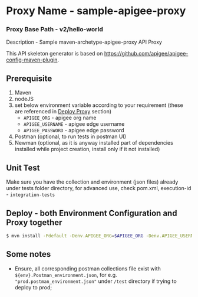 
# Proxy Name - sample-apigee-proxy
### Proxy Base Path - v2/hello-world
Description - Sample maven-archetype-apigee-proxy API Proxy

This API skeleton generator is based on https://github.com/apigee/apigee-config-maven-plugin.

## Prerequisite

1. Maven
2. nodeJS
3. set below environment variable according to your requirement (these are referenced in [Deploy Proxy](#deploy-proxy) section)
   - `APIGEE_ORG` - apigee org name
   - `APIGEE_USERNAME` - apigee edge username
   - `APIGEE_PASSWORD` - apigee edge password
4. Postman (optional, to run tests in postman UI)
5. Newman (optional, as it is anyway installed part of dependencies installed while project creation, install only if it not installed)

## Unit Test
Make sure you have the collection and environment (json files) already under tests folder directory, for advanced use, check pom.xml, execution-id - `integration-tests`

## Deploy - both Environment Configuration and Proxy together

```sh
$ mvn install -Pdefault -Denv.APIGEE_ORG=$APIGEE_ORG -Denv.APIGEE_USERNAME=$APIGEE_USERNAME -Denv.APIGEE_PASSWORD=$APIGEE_PASSWORD -Denv.APIGEE_ENV=test -Dapigee.config.options=update -Dapigee.config.dir=resources/edge
```

## Some notes

- Ensure, all corresponding postman collections file exist with `${env}.Postman_environment.json`, for e.g. `"prod.postman_environment.json"` under `/test` directory if trying to deploy to prod;